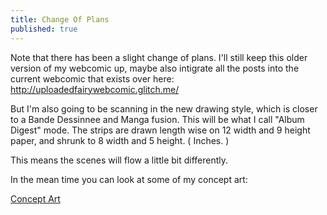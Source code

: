 ```yaml
---
title: Change Of Plans
published: true
---
```

Note that there has been a slight change of plans. I'll still keep this older version of my webcomic up, maybe also intigrate all the posts into the current webcomic that exists over here: http://uploadedfairywebcomic.glitch.me/

But I'm also going to be scanning in the new drawing style, which is closer to a Bande Dessinnee and Manga fusion. This will be what I call "Album Digest" mode. The strips are drawn length wise on 12 width and 9 height paper, and shrunk to 8 width and 5 height. ( Inches. )

This means the scenes will flow a little bit differently.

In the mean time you can look at some of my concept art:

[Concept Art](https://lwflouisa.github.io/uploadedfairyalt/conceptart.html)
